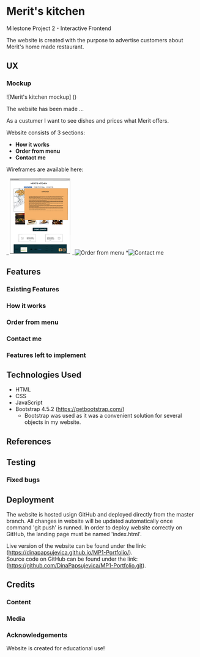 # Merit's kitchen

Milestone Project 2 - Interactive Frontend

The website is created with the purpose to advertise customers about Merit's home made restaurant.

## UX

### Mockup

![Merit's kitchen mockup] ()

The website has been made ...

As a custumer I want to see dishes and prices what Merit offers.

Website consists of 3 sections:

- **How it works**
- **Order from menu**
- **Contact me**

Wireframes are available here:

_![How it works](wireframes/w-2.png)
_![Order from menu]() \*![Contact me]()

## Features

### Existing Features

### How it works

### Order from menu

### Contact me

### Features left to implement

## Technologies Used

- HTML
- CSS
- JavaScript
- Bootstrap 4.5.2 (https://getbootstrap.com/)
  - Bootstrap was used as it was a convenient solution for several objects in my website.

## References

## Testing

### Fixed bugs

## Deployment

The website is hosted usign GitHub and deployed directly from the master branch.
All changes in website will be updated automatically once command 'git push' is runned.
In order to deploy website correctly on GitHub, the landing page must be named 'index.html'.

Live version of the website can be found under the link: (https://dinapapsujevica.github.io/MP1-Portfolio/).  
Source code on GitHub can be found under the link: (https://github.com/DinaPapsujevica/MP1-Portfolio.git).

## Credits

### Content

### Media

### Acknowledgements

Website is created for educational use!
